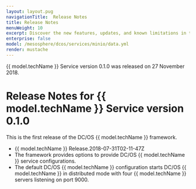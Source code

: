 ```yaml
---
layout: layout.pug
navigationTitle:  Release Notes
title: Release Notes
menuWeight: 10
excerpt: Discover the new features, updates, and known limitations in this release of the Minio Service 
enterprise: false
model: /mesosphere/dcos/services/minio/data.yml
render: mustache
---
```


{{ model.techName }} Service version 0.1.0 was released on 27 November 2018.

# Release Notes for {{ model.techName }} Service version 0.1.0

This is the first release of the DC/OS {{ model.techName }} framework.

* {{ model.techName }} Release.2018-07-31T02-11-47Z
* The framework provides options to provide DC/OS {{ model.techName }} service configurations.
* The default DC/OS  {{ model.techName }} configuration starts DC/OS {{ model.techName }} in distributed mode with four {{ model.techName }} servers listening on port 9000. 
